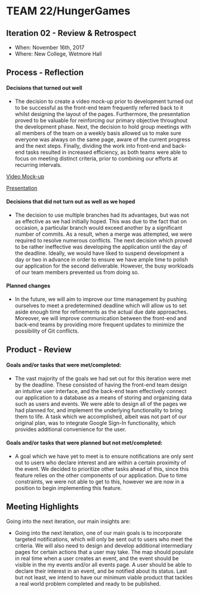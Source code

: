 # TEAM 22/HungerGames


## Iteration 02 - Review & Retrospect

 * When: November 16th, 2017
 * Where: New College, Wetmore Hall

## Process - Reflection

#### Decisions that turned out well
 
 * The decision to create a video mock-up prior to development turned out to be successful as the front-end team frequently referred back to it whilst designing the layout of the pages. Furthermore, the presentation proved to be valuable for reinforcing our primary objective throughout the development phase. Next, the decision to hold group meetings with all members of the team on a weekly basis allowed us to make sure everyone was always on the same page, aware of the current progress and the next steps. Finally, dividing the work into front-end and back-end tasks resulted in increased efficiency, as both teams were able to focus on meeting distinct criteria, prior to combining our efforts at recurring intervals. 
 
 [Video Mock-up](https://streamable.com/4q7hq)
 
 [Presentation](https://www.scribd.com/document/364547757/Hunger-Games-Presentation?secret_password=ettcw3JDUYFokb2kcBQH)

#### Decisions that did not turn out as well as we hoped

 * The decision to use multiple branches had its advantages, but was not as effective as we had initially hoped. This was due to the fact that on occasion, a particular branch would exceed another by a significant number of commits. As a result, when a merge was attempted, we were required to resolve numerous conflicts. The next decision which proved to be rather ineffective was developing the application until the day of the deadline. Ideally, we would have liked to suspend development a day or two in advance in order to ensure we have ample time to polish our application for the second deliverable. However, the busy workloads of our team members prevented us from doing so. 

#### Planned changes

 * In the future, we will aim to improve our time management by pushing ourselves to meet a predetermined deadline which will allow us to set aside enough time for refinements as the actual due date approaches. Moreover, we will improve communication between the front-end and back-end teams by providing more frequent updates to minimize the possibility of Git conflicts. 
 

## Product - Review

#### Goals and/or tasks that were met/completed:
 
 * The vast majority of the goals we had set out for this iteration were met by the deadline. These consisted of having the front-end team design an intuitive user interface, and the back-end team effectively connect our application to a database as a means of storing and organizing data such as users and events. We were able to design all of the pages we had planned for, and implement the underlying functionality to bring them to life. A task which we accomplished, albeit was not part of our original plan, was to integrate Google Sign-In functionality, which provides additional convenience for the user.
 
#### Goals and/or tasks that were planned but not met/completed:
   
 * A goal which we have yet to meet is to ensure notifications are only sent out to users who declare interest and are within a certain proximity of the event. We decided to prioritize other tasks ahead of this, since this feature relies on the other components of our application. Due to time constraints, we were not able to get to this, however we are now in a position to begin implementing this feature.

## Meeting Highlights

Going into the next iteration, our main insights are:
 
 * Going into the next iteration, one of our main goals is to incorporate targeted notifications, which will only be sent out to users who meet the criteria. We will also need to design and develop additional intermediary pages for certain actions that a user may take. The map should populate in real time when a user creates an event, and the event should be visible in the my events and/or all events page. A user should be able to declare their interest in an event, and be notified about its status. Last but not least, we intend to have our minimum viable product that tackles a real world problem completed and ready to be published.